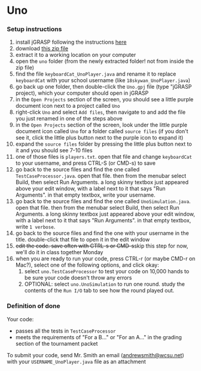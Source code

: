 # Uno
### Setup instructions
1. install jGRASP following the instructions [here](https://courses.cs.washington.edu/courses/cse14x/software/jgrasp.html)
1. download [this zip file](https://drive.google.com/open?id=1UCMPdlqFl6zOxCwGJhXbM7xrl6LeQTUA)
1. extract it to a working location on your computer
1. open the `uno` folder (from the newly extracted folder! not from inside the zip file)
1. find the file `keyboardCat_UnoPlayer.java` and rename it to replace `keyboardCat` with your school username (like `18skywan_UnoPlayer.java`)
1. go back up one folder, then double-click the `Uno.gpj` file (type "jGRASP project), which your computer should open in jGRASP
1. in the `Open Projects` section of the screen, you should see a little purple document icon next to a project called `Uno`
1. right-click `Uno` and select `Add files`, then navigate to and add the file you just renamed in one of the steps above
1. in the `Open Projects` section of the screen, look under the little purple document icon called `Uno` for a folder called `source files` (if you don't see it, click the little plus button next to the purple icon to expand it)
1. expand the `source files` folder by pressing the little plus button next to it and you should see 7-10 files
1. one of those files is `players.txt`. open that file and change `keyboardCat` to your username, and press CTRL-S (or CMD-s) to save
1. go back to the source files and find the one called `TestCaseProcessor.java`. open that file. then from the menubar select Build, then select Run Arguments. a long skinny textbox just appeared above your edit window, with a label next to it that says "Run Arguments". in that empty textbox, write your username.
1. go back to the source files and find the one called `UnoSimulation.java`. open that file. then from the menubar select Build, then select Run Arguments. a long skinny textbox just appeared above your edit window, with a label next to it that says "Run Arguments". in that empty textbox, write `1 verbose`.
1. go back to the source files and find the one with your username in the title. double-click that file to open it in the edit window
1. ~~edit the code. save often with CTRL-s or CMD-s~~skip this step for now, we'll do it in class together Monday
1. when you are ready to run your code, press CTRL-r (or maybe CMD-r on Mac?), select one of the following options, and click okay:
   1. select `uno.TestCaseProcessor` to test your code on 10,000 hands to be sure your code doesn't throw any errors
   1. OPTIONAL: select `uno.UnoSimulation` to run one round. study the contents of the `Run I/O` tab to see how the round played out.

### Definition of done
Your code:
* passes all the tests in `TestCaseProcessor`
* meets the requirements of "For a B..." or "For an A..." in the grading section of the tournament packet

To submit your code, send Mr. Smith an email (andrewsmith@wcsu.net) with your `USERNAME_UnoPlayer.java` file as an attachment
